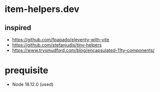 # item-helpers.dev

## inspired
* https://github.com/fpapado/eleventy-with-vite
* https://github.com/stefanjudis/tiny-helpers
* https://www.trysmudford.com/blog/encapsulated-11ty-components/

# prequisite
* Node 18.12.0 (used)